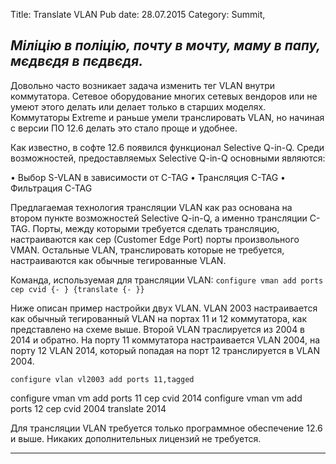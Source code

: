 Title: Translate VLAN
Pub date: 28.07.2015
Category: Summit, 

_Міліцію в поліцію, почту в мочту, маму в папу, мєдвєдя в пєдвєдя._
-----


Довольно часто возникает задача изменить тег VLAN внутри коммутатора. Сетевое оборудование многих сетевых вендоров или не умеют этого делать или делает только в старших моделях. Коммутаторы Extreme и раньше умели транслировать VLAN, но начиная с версии ПО 12.6 делать это стало проще и удобнее.

Как известно, в софте 12.6 появился функционал Selective Q-in-Q.
Среди возможностей, предоставляемых Selective Q-in-Q основными являются:

• Выбор S-VLAN в зависимости от C-TAG
• Трансляция C-TAG
• Фильтрация C-TAG

Предлагаемая технология трансляции VLAN как раз основана на втором пункте возможностей Selective Q-in-Q, а именно трансляции C-TAG.
Порты, между которыми требуется сделать трансляцию, настраиваются как cep (Customer Edge Port) порты произвольного VMAN.
Остальные VLAN, транслировать которые не требуется, настраиваются как обычные тегированные VLAN.



Команда, используемая для трансляции VLAN:
`configure vman add ports cep cvid {-
} {translate {- }}`

Ниже описан пример настройки двух VLAN. VLAN 2003 настраивается как обычный тегированный VLAN на портах 11 и 12 коммутатора, как представлено на схеме выше. Второй VLAN траслируется из 2004 в 2014 и обратно.
На порту 11 коммутатора настраивается VLAN 2004, на порту 12 VLAN 2014, который попадая на порт 12 транслируется в VLAN 2004.

`configure vlan vl2003 add ports 11,tagged`

configure vman vm add ports 11 cep cvid 2014
configure vman vm add ports 12 cep cvid 2004 translate 2014

Для трансляции VLAN требуется только программное обеспечение 12.6 и выше. Никаких дополнительных лицензий не требуется.

-----